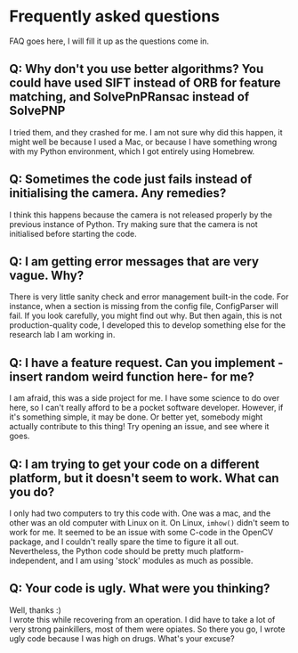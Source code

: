 # Frequently asked questions
FAQ goes here, I will fill it up as the questions come in.

## Q: Why don't you use better algorithms? You could have used SIFT instead of ORB for feature matching, and SolvePnPRansac instead of SolvePNP
I tried them, and they crashed for me. I am not sure why did this happen, it might well be because I used a Mac, or because I have something wrong with my Python environment, which I got entirely using Homebrew.

## Q: Sometimes the code just fails instead of initialising the camera. Any remedies?
I think this happens because the camera is not released properly by the previous instance of Python. Try making sure that the camera is not initialised before starting the code.

## Q: I am getting error messages that are very vague. Why?
There is very little sanity check and error management built-in the code. For instance, when a section is missing from the config file, ConfigParser will fail. If you look carefully, you might find out why. But then again, this is not production-quality code, I developed this to develop something else for the research lab I am working in.

## Q: I have a feature request. Can you implement -insert random weird function here- for me?
I am afraid, this was a side project for me. I have some science to do over here, so I can't really afford to be a pocket software developer. However, if it's something simple, it may be done. Or better yet, somebody might actually contribute to this thing! Try opening an issue, and see where it goes.

## Q: I am trying to get your code on a different platform, but it doesn't seem to work. What can you do?
I only had two computers to try this code with. One was a mac, and the other was an old computer with Linux on it. On Linux, `imhow()` didn't seem to work for me. It seemed to be an issue with some C-code in the OpenCV package, and I couldn't really spare the time to figure it all out. Nevertheless, the Python code should be pretty much platform-independent, and I am using 'stock' modules as much as possible.

## Q: Your code is ugly. What were you thinking?
Well, thanks :)  
I wrote this while recovering from an operation. I did have to take a lot of very strong painkillers, most of them were opiates. So there you go, I wrote ugly code because I was high on drugs. What's your excuse?

